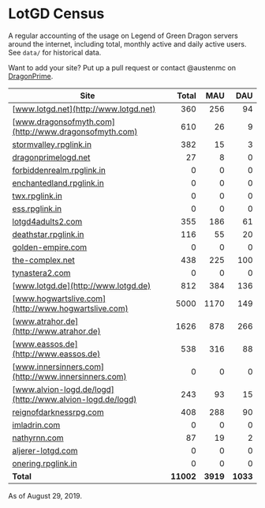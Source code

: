 # LotGD Census
A regular accounting of the usage on Legend of Green Dragon servers around the internet, including total, monthly active and daily active users. See `data/` for historical data.

Want to add your site? Put up a pull request or contact @austenmc on [DragonPrime](http://dragonprime.net).


Site | Total | MAU | DAU
--- | ---:| ---:| ---:
[www.lotgd.net](http://www.lotgd.net)|360|256|94
[www.dragonsofmyth.com](http://www.dragonsofmyth.com)|610|26|9
[stormvalley.rpglink.in](http://stormvalley.rpglink.in)|382|15|3
[dragonprimelogd.net](http://dragonprimelogd.net)|27|8|0
[forbiddenrealm.rpglink.in](http://forbiddenrealm.rpglink.in)|0|0|0
[enchantedland.rpglink.in](http://enchantedland.rpglink.in)|0|0|0
[twx.rpglink.in](http://twx.rpglink.in)|0|0|0
[ess.rpglink.in](http://ess.rpglink.in)|0|0|0
[lotgd4adults2.com](http://lotgd4adults2.com)|355|186|61
[deathstar.rpglink.in](http://deathstar.rpglink.in)|116|55|20
[golden-empire.com](http://golden-empire.com)|0|0|0
[the-complex.net](http://the-complex.net)|438|225|100
[tynastera2.com](http://tynastera2.com)|0|0|0
[www.lotgd.de](http://www.lotgd.de)|812|384|136
[www.hogwartslive.com](http://www.hogwartslive.com)|5000|1170|149
[www.atrahor.de](http://www.atrahor.de)|1626|878|266
[www.eassos.de](http://www.eassos.de)|538|316|88
[www.innersinners.com](http://www.innersinners.com)|0|0|0
[www.alvion-logd.de/logd](http://www.alvion-logd.de/logd)|243|93|15
[reignofdarknessrpg.com](http://reignofdarknessrpg.com)|408|288|90
[imladrin.com](http://imladrin.com)|0|0|0
[nathyrnn.com](http://nathyrnn.com)|87|19|2
[aljerer-lotgd.com](http://aljerer-lotgd.com)|0|0|0
[onering.rpglink.in](http://onering.rpglink.in)|0|0|0
**Total**|**11002**|**3919**|**1033**

As of August 29, 2019.
